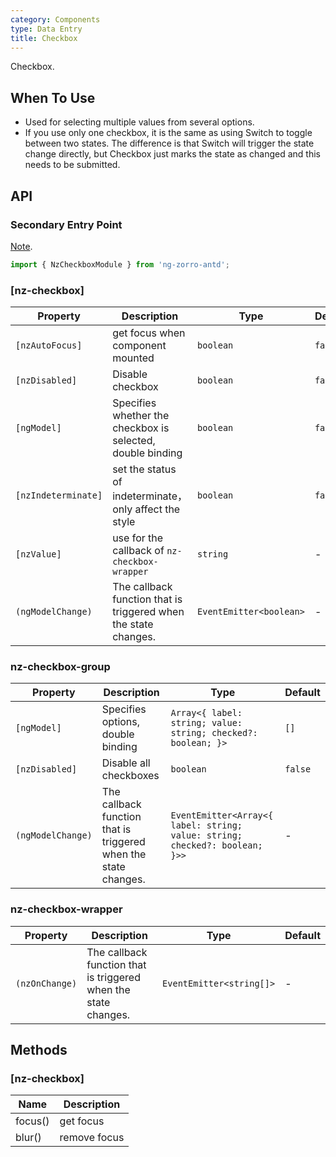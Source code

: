```yaml
---
category: Components
type: Data Entry
title: Checkbox
---
```


Checkbox.

## When To Use

- Used for selecting multiple values from several options.
- If you use only one checkbox, it is the same as using Switch to toggle between two states. The difference is that Switch will trigger the state change directly, but Checkbox just marks the state as changed and this needs to be submitted.

## API

### Secondary Entry Point

[Note](/docs/getting-started/en#secondary-entry-points).

```ts
import { NzCheckboxModule } from 'ng-zorro-antd';
```

### [nz-checkbox]

| Property | Description | Type | Default |
| -------- | ----------- | ---- | ------- |
| `[nzAutoFocus]` | get focus when component mounted | `boolean` | `false` |
| `[nzDisabled]` | Disable checkbox | `boolean` | `false` |
| `[ngModel]` | Specifies whether the checkbox is selected, double binding | `boolean` | `false` |
| `[nzIndeterminate]` | set the status of indeterminate，only affect the style | `boolean` | `false` |
| `[nzValue]` | use for the callback of `nz-checkbox-wrapper` | `string` | - |
| `(ngModelChange)` | The callback function that is triggered when the state changes. | `EventEmitter<boolean>` | - |

### nz-checkbox-group

| Property | Description | Type | Default |
| -------- | ----------- | ---- | ------- |
| `[ngModel]` | Specifies options, double binding |  `Array<{ label: string; value: string; checked?: boolean; }>` | `[]` |
| `[nzDisabled]` | Disable all checkboxes | `boolean` | `false` |
| `(ngModelChange)` | The callback function that is triggered when the state changes. | `EventEmitter<Array<{ label: string; value: string; checked?: boolean; }>>` | - |

### nz-checkbox-wrapper

| Property | Description | Type | Default |
| -------- | ----------- | ---- | ------- |
| `(nzOnChange)` | The callback function that is triggered when the state changes. | `EventEmitter<string[]>` | - |

## Methods

### [nz-checkbox]

| Name | Description |
| ---- | ----------- |
| focus() | get focus |
| blur() | remove focus |
